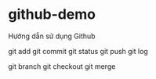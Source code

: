 # github-demo

Hướng dẫn sử dụng Github

git add
git commit
git status
git push
git log

git branch
git checkout
git merge